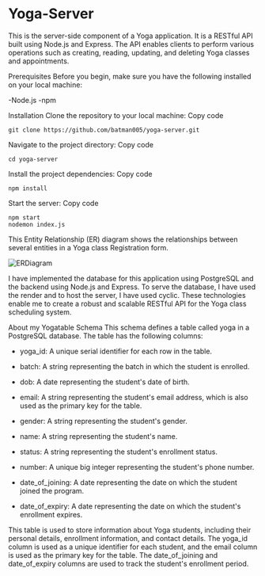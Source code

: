 # Yoga-Server
This is the server-side component of a Yoga application. It is a RESTful API built using Node.js and Express. The API enables clients to perform various operations such as creating, reading, updating, and deleting Yoga classes and appointments.

Prerequisites
Before you begin, make sure you have the following installed on your local machine:

-Node.js
-npm

Installation
Clone the repository to your local machine:
Copy code
```
git clone https://github.com/batman005/yoga-server.git
```
Navigate to the project directory:
Copy code
```
cd yoga-server

```
Install the project dependencies:
Copy code
```
npm install
```
Start the server:
Copy code
```
npm start 
nodemon index.js
```

This Entity Relationship (ER) diagram shows the relationships between several entities in a Yoga class  Registration form.

![ERDiagram](https://user-images.githubusercontent.com/51878340/208255937-22a0a463-f376-491b-8c3a-cdc2a310aef5.png)


I have implemented the database for this application using PostgreSQL and the backend using Node.js and Express. To serve the database, I have used the render and to host the server, I have used cyclic. These technologies enable me to create a robust and scalable RESTful API for the Yoga class scheduling system.

About my Yogatable Schema
This schema defines a table called yoga in a PostgreSQL database. The table has the following columns:

- yoga_id: A unique serial identifier for each row in the table.
* batch: A string representing the batch in which the student is enrolled.
+ dob: A date representing the student's date of birth.
- email: A string representing the student's email address, which is also used as the primary key for the table.
* gender: A string representing the student's gender.
+ name: A string representing the student's name.
- status: A string representing the student's enrollment status.
* number: A unique big integer representing the student's phone number.
+ date_of_joining: A date representing the date on which the student joined the program.
- date_of_expiry: A date representing the date on which the student's enrollment expires.

This table is used to store information about Yoga students, including their personal details, enrollment information, and contact details. The yoga_id column is used as a unique identifier for each student, and the email column is used as the primary key for the table. The date_of_joining and date_of_expiry columns are used to track the student's enrollment period.


